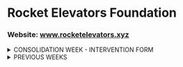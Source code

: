 # Rocket Elevators Foundation
### Website: www.rocketelevators.xyz

<Details>
<summary>CONSOLIDATION WEEK - INTERVENTION FORM</summary>

### What is new?

A way to manage interventions which includes a new form at /interventions/new and a new MySQL table where submissions are saved to. Only employees can access the form.

### How to use

You can go to the website (link above) and login with your email using password: 'codeboxx', or use 'nicolas.genest@codeboxx.biz' with password 'codeboxx'. Click on "Interventions" in th emenu bar or go directly to: www.rocketelevators.xyz/interventions/new

### Notes
Please note NOT ALL CUSTOMERS HAVE A BUILDING. If you come across a customer with no buildings to select, it means they don't have a service contract with us, or are late with their service bill. In which case, please select another customer with buildings to see the cascading effect.

#### form preview:
![](https://lh3.googleusercontent.com/pw/AM-JKLWH76S9M6Z2kTtsMq97fxmB77bmSeS_gkOjXifFN0bqh9FpFp1A0sutx8W3mlPbTo6RmF1RhrkYZEggGE7E3vBkPZIL1uUFqsWQ1s5H5GZH_p36sxARUAseieXufao6kLttl4EAnfZPa7yidKp-qf5O=w1224-h735-no)

![](https://lh3.googleusercontent.com/pw/AM-JKLWPy_uvIuW6HscTlVpM-acWDA_rBNh_MZH3zutWObxQ15P_ediGRPj63XSpppr0bDEi_JNSXLxa9_mHcl2uQAa_b8f1gtGUk5ugDPvFrzl_7eCi_v6YFFbSF9xO2Uii9JYwlby3eePB9ve_MmYFYvGd=w1175-h789-no)

![](https://lh3.googleusercontent.com/pw/AM-JKLWMgU515bl65zGG90tp1ZCMhG2G1K2DYQI-KHQxgNS2ZSs9Lt5tspDL0SZ7cWlpuEhnTut1Vgc6rvzLKGB5TtQDWCaRZhN7VK-5sn-P5OsonWbftec5M2UcItxGfshJK923GDHoaFOicaWE0yhElT3i=w1172-h778-no)

![](https://lh3.googleusercontent.com/pw/AM-JKLXTpolu-tSzIXKWwlxrfEbB4-6uqUgwe6fdS6NQuGpkqTKesuunOFux5-1-_u6XRRDuXb6tvo5IYTlgaxSaI0QC6WeUT8sll23DtIAiiYsyaK5LjrInfvwxM8JDesoTThhimjLgc2dWMMw1ORJivRmy=w1168-h828-no)

![](https://lh3.googleusercontent.com/pw/AM-JKLUMK5GUepPmUq2QJlGJU2kHTPygF1JhtOdXvuZdC76ySKubNmwImveE7MqtnRWCmE7YjmkFGUhOLrl_RGX821vqn4FTqSfrwgyDyZapJFx1M0kfnoFkSg1pPM8OOEVNMdkX02NVpLVPmRBb-uNKpQdy=w1190-h878-no)

![](https://lh3.googleusercontent.com/pw/AM-JKLVW_ueaL058qv2kzbqYRttTEOSdtQbOf_Ks417WQpZD29LTD3JnuD1BYVDoR4cdxvGogYMYpv2Is3vzHy71EIBzE2ygxd8S7_IVTB1oeEf9555ILwrPSd2MQHhRFYE9CK91kq_WO8yFKvMeyT3vLeRZ=w1355-h1306-no)

### New Gems installed and used

```bash
None
```
### Other Notes
Form previews were taken in local environment. Names of customers and their associated building/battery/column/elevator ids my be different than what's currently up.

----------------
</details>

<details>
<summary>PREVIOUS WEEKS </summary>
Ruby version : ruby 2.6.6

Rails version: Rails 5.2.6

Important Gems: Cancancan, rails-Admin, Devise, Rolify, Pg & Multiverse.

Databases: MySQL(RayanTaing) & PostgreSQL(RayanTaing_datawarehouse_development).

General MySQL terminal commands concerning the RayanTaing database:
- ```rails db:drop db:create db:migrate db:seed```

General PostgreSQL terminal commands concerning the RayanTaing_datawarehouse_development database:
- ```DB=datawarehouse rails db:drop db:create db:migrate db:seed```

MySQL Tables: Users, Employees, Roles, Quotes, Leads, Address, Customers, Buildings, BuildingDetails,
Battery, Columns, Elevators and AddressGeocode.

PostgreSQL Tables: FactQuotes, FactContact, FactElevator & DimCustomers

Seeding: 21 users(with the password of "codeboxx") & employees, 25 quote forms (these quotes are for the purpose of testing the database, the numbers inside do not respect the normal calculations), 10 leads(ContactUs forms),
100 adresses, 50 customers, 50 building details, 50 buildings; each buildings has 1
battery  (Total : 50 battery), each battery has 3 columns(Total : 150 columns) & each column has 4
elevators (Total : 600 elevators) and a random number of building details between 0 and 5.

Admin of the site: All of the employees of Rocket Elevators havec the admin privileges so it is possible
to have access to the Back Office by connecting to their accounts. We used the email adress of nicolas.genest@codeboxx.biz with password codeboxx to test the website.

Back Office ONLY visible to admins.

Data transfer from MySQL to PostgreSQL is done through a rake task : - ```rails dwh:import```

For all the data transfers and making the right relationships for the transfers, the ":import" rake task
has been used.

For the three .SQL files, you can use this syntax while in the "current" folder of "ColbyB" in the Codeboxx server : psql codeboxx -h codeboxx-postgresql.cq6zrczewpu2.us-east-1.rds.amazonaws.com -d RayanTaing_datawarehouse_development -f QuoteRequest.sql

# Whats new (API week)
Admins Dashboard
- Audio briefing provided By IBM Watson
- Maps For geolocating our "Customers" provided by Gmaps4rails

Contact Us sections sends to
- ZenDesk API a Question Ticket
- Dropbox API with a provided attached file
- SendGrid API with a Thank you Email to the user

Updating Elevator Status to ``"Intervention"`` sends a message to
- Slack Rocket Elevator Server in #elevator_operations
- Sends a SMS to a Targeted number set in ``"application.yml"`` using Twilio API

To try the code, you have to start the server log into the Rocket Elevators website and click on  “back office” in the top navigation bar. You would then have to select the elevators tab in the navigation section and select a random elevator. The final step would be to edit the status and change it to “intervention”.

More Info
<Details>
<summary>SendGrid API</summary>

### What is SendGrid?

SendGrid provides a cloud-based service that assists businesses with email delivery.

### How to use

Submit a contact form using your email address.

### New gems installed

```bash
gem 'sendgrid-ruby'
gem "figaro"
```

### Implementation
*app/controllers/leads_controller.rb*
```ruby
mail = Mail.new
mail.from = Email.new(email: 'rocketelevator312890+sendgrid@gmail.com')
personalization = Personalization.new
personalization.add_to(Email.new(email: @lead.Email))
#personalization.add_to(Email.new(email: params[:Email]))
personalization.add_dynamic_template_data({
    "FullName" => @lead.FullName,
    "ProjectName" => @lead.ProjectName
    })
mail.add_personalization(personalization)
mail.template_id = 'd-a1170dbad8924f9ba0f038014445e76b'

sg = SendGrid::API.new(api_key: ENV['SENDGRID_API_KEY'])
begin
  response = sg.client.mail._("send").post(request_body: mail.to_json)
rescue Exception => e
  puts e.message
end
puts response.status_code
puts response.body
#puts response.parsed_body
puts response.headers
```
*Email preview when someone submits a contact form*

![](https://uc8cb2b4ed7396b17340c665177b.previews.dropboxusercontent.com/p/thumb/ABPWglemUAyJeYg5R4wsWnEPWWyZ_R5Mf0D8LTUad5TP3QOxl0icFttmBloIHpUGQPAphIjaK80oy92F0HG-Owz85QGBEUkBrfYKy_b8JSDZJM4o_uLsoYAZ9co0hXEcciCGDakierbPbciD_1UkxiPUGeZAjGM39zl4he1F1jlkdX4NS5J0qnOLACS_6vPkzeKCNU-eeR9y5YYahxWaFGQf3GhM7FBiFwkEdn7pEKhsB7AMirT7iYIksp-110x5yNfY5eHzZWK4nCoj3AP3gFyiPv2MchbWSPoWaFycXvRL_o1UpHv2Dr3wOSHKFyYd3L-KEl2aZIsdYcxv-zJ49kzz-9WSj_IozXXDqFL7_y6Y49plbrYV3Pgkq56Ovs-Cd_ThA4HpOIv4UJIg7M8LsNEW/p.png)

### Notes
No notes.
</details>

<Details>
<summary>IBM Watson (Text to Speech) API</summary>

### What is IBM Watson (Text to Speech)?

It is an API cloud service that enables you to convert written text into natural-sounding audio in a variety of languages and voices within an existing application.

### How to use

Login to the backoffice with nicolas.genest@codeboxx.biz with password 'codeboxx', click on the 'Audio Brief' tab and click the button to play. Please wait 2-6 seconds for the audio to process and play after clicking the button.

### New gems installed

```bash
gem 'ibm_watson', '~> 2.1', '>= 2.1.1'
gem "figaro"
```

### Implementation
*app/controllers/watson_controller.rb*
```ruby
class WatsonController < ApplicationController
  require "ibm_watson"
  require "ibm_watson/text_to_speech_v1"
  include IBMWatson

  def refreshaudio
    ################## IBM WATSON ##################
    authenticator = IBMWatson::Authenticators::IamAuthenticator.new(
      apikey: ENV['TEXT_TO_SPEECH_APIKEY'],
    )
    text_to_speech = IBMWatson::TextToSpeechV1.new(
      authenticator: authenticator
    )
    text_to_speech.service_url = ENV['TEXT_TO_SPEECH_URL'] #/v1/workspaces/
    
    user = Employee.where(user_id: current_user.id).first

    greeting = "Greetings #{user.FirstName} #{user.LastName}. There are currently #{Elevator.count} elevators deployed in #{Building.count} buildings of your #{Customer.count} customers. Currently, #{Elevator.where.not(:Status => "on").count} elevators are not in Running Status and are being serviced. You currently have #{Quote.count} quotes awaiting processing. You currently have #{Lead.count} leads in your contact requests. #{Battery.count} are deployed across #{Address.distinct.count(:City)} cities."

    #puts JSON.pretty_generate(text_to_speech.list_voices.result)
    #File.open("app/assets/audio/watson.mp3", "wb") do |audio_file|
      response = text_to_speech.synthesize(
        text: greeting,
        accept: "audio/mp3",
        voice: "en-GB_JamesV3Voice"
      ).result
      send_data response
    #end
    ################## IBM WATSON ##################
  end

end
```
*lib/watson.rb*
```ruby
module RailsAdmin
  module Config
    module Actions
      class Watson < RailsAdmin::Config::Actions::Base
        RailsAdmin::Config::Actions.register(self)

        register_instance_option :root? do
          true
        end

        register_instance_option :breadcrumb_parent do
          nil
        end

        register_instance_option :route_fragment do
          'watson.html.erb'
        end

        register_instance_option :link_icon do
          'icon-play'
        end

        register_instance_option :statistics? do
          true
        end

      end
    end
  end
end
```
*config/locales/en.yml*
```yml
en:
  admin:
    actions:
      watson:
        title: "IBM Watson"
        menu: "Audio Brief"
        breadcrumb: "Audio Brief"
```

*app/views/rails_admin/main/watson.html.erb*
```javascript
<%= audio_tag "/watson/refreshaudio", class: "audio-play" %>
<p class="btn btn-primary audioButton">Play Briefing</p>

<%= javascript_tag "window._token = '#{form_authenticity_token}'" %>

<script>

    $(".audioButton").on("click", function() {
        $(".audio-play")[0].currentTime = 0;
        return $(".audio-play")[0].play();
    });
</script>
```
*config/routes,rb*
```ruby
get "/watson/refreshaudio", to: "watson#refreshaudio"
```


*Audio briefing in backend preview*
![](https://ucecc5d66f6dbfb17ccf6a128f94.previews.dropboxusercontent.com/p/thumb/ABMEkIJruupz7Z3agPjY-9q1NIijZGxo4fXJKRCGD6jlQSYpD0bso9CsbYeNgXPkj1W8lpC6DUEcbFTsuCxK2gvZe-dXzJAWR8M1Sfn-vgKfmV6VbZFlbK2BYoISFypcXiI_-QXxFTBTladbLfvhUftY1LTI7uKANnZzc7yWJ3zF-pznmPdc-7I9O65ccIOEiTfZot8sG8HxuySFbHdzBLajwkHiDrDcOHCQfzFDDg7Q4YSrG8G7wNHsmpo3rEgQGmUNLbXkjTlQsPzByleApsBJNr7ur5gkP7DOJYA2uu3QROCo6V5W7GeqF8r_reCSOJr6jgqDWfCL05oIRC1Q6UQszRwzD2nZD8but788KL-vduNfHzjozrmVTl7mMp4cqyqwS7O3xEGEtQWJSfXQloB_/p.png)

### Notes
After pressing the 'Play Briefing' button, give it 5 seconds to process and play. Also, after updating the count of a resource (leads, quotes, etc.), go back to the main 'Dashboard' then back to the audio tab and wait 30 seconds before playing the audio again for it to update with the new figures.
</details>

</details>
